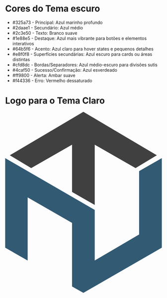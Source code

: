 # Cores do Tema escuro

- #325a73 - Principal: Azul marinho profundo
- #2daae1 - Secundário: Azul médio
- #2c3e50 - Texto: Branco suave
- #1e88e5 - Destaque: Azul mais vibrante para botões e elementos interativos
- #64b5f6 - Acento: Azul claro para hover states e pequenos detalhes
- #e8f0f8 - Superfícies secundárias: Azul escuro para cards ou áreas distintas
- #cfd8dc - Bordas/Separadores: Azul médio-escuro para divisões sutis
- #4caf50 - Sucesso/Confirmação: Azul esverdeado
- #ff9800 - Alerta: Ambar suave
- #f44336 - Erro: Vermelho dessaturado

# Logo para o Tema Claro

<svg width="663" height="766" viewBox="0 0 663 766" fill="none" xmlns="http://www.w3.org/2000/svg">
<path d="M0 575V196L379 415V629L567 519V251L663 196V575L331 766L283 739V470L95 362V629L0 575Z" fill="#325A73"/>
<path d="M110 238L19.5 184L331 0L642 184L552 238L379 139V394L283 339V139L110 238Z" fill="#404040"/>
</svg>
